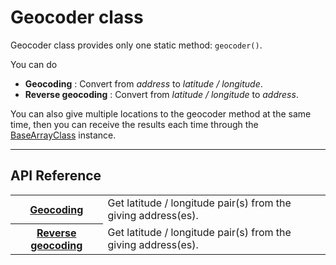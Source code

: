 # Geocoder class

Geocoder class provides only one static method: `geocoder()`.

You can do
- **Geocoding** : Convert from *address* to *latitude / longitude*.
- **Reverse geocoding** : Convert from *latitude / longitude*  to *address*.</li>

You can also give multiple locations to the geocoder method at the same time,
then you can receive the results each time through the [BaseArrayClass](../BaseArrayClass/README.md) instance.


---------------------------------------------------------------

## API Reference

<table class="reference">
    <tr>
        <th><a href="./geocoding/README.md">Geocoding</a></th>
        <td>Get latitude / longitude pair(s) from the giving address(es).</td>
    </tr>
      <tr>
          <th><a href="./reverse_geocoding/README.md">Reverse geocoding</a></th>
          <td>Get latitude / longitude pair(s) from the giving address(es).</td>
      </tr>
</table>
